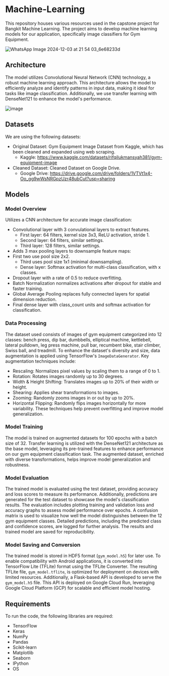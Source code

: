 # Machine-Learning
This repository houses various resources used in the capstone project for Bangkit Machine Learning. The project aims to develop machine learning models for our application, specifically image classifiers for Gym Equipment.

![WhatsApp Image 2024-12-03 at 21 54 03_6e68233d](https://github.com/user-attachments/assets/8bc52373-8bb6-4e50-b760-aefcfbd5e34d)

## Architecture
The model utilizes Convolutional Neural Network (CNN) technology, a robust machine learning approach. This architecture allows the model to efficiently analyze and identify patterns in input data, making it ideal for tasks like image classification. Additionally, we use transfer learning with DenseNet121 to enhance the model's performance.

![image](https://github.com/user-attachments/assets/5360a61b-eef9-4abb-95ad-7354033f0819)

## Datasets
We are using the following datasets:
* Original Dataset: Gym Equipment Image Dataset from Kaggle, which has been cleaned and expanded using web scraping.
  * Kaggle: https://www.kaggle.com/datasets/rifqilukmansyah381/gym-equipment-image
* Cleaned Dataset: Cleaned Dataset on Google Drive.
  * Google Drive: https://drive.google.com/drive/folders/1VTVt1x4-Oo_gg9wWsNRGpzUzr48ubCut?usp=sharing

## Models
### Model Overview
Utilizes a CNN architecture for accurate image classification:
- Convolutional layer with 3 convulational layers to extract features.
  - First layer: 64 filters, kernel size 3x3, ReLU activation, stride 1.
  - Second layer: 64 filters, similar settings.
  - Third layer: 128 filters, similar settings.
- Adds 3 max pooling layers to downsample feature maps:
- First two use pool size 2x2.
  - Third uses pool size 1x1 (minimal downsampling).
  - Dense layer: Softmax activation for multi-class classification, with x classes.
- Dropout layer with a rate of 0.5 to reduce overfitting.
- Batch Normalization normalizes activations after dropout for stable and faster training.
- Global Average Pooling replaces fully connected layers for spatial dimension reduction.
- Final dense layer with class_count units and softmax activation for classification.

### Data Processing
The dataset used consists of images of gym equipment categorized into 12 classes: bench press, dip bar, dumbbells, elliptical machine, kettlebell, lateral pulldown, leg press machine, pull bar, recumbent bike, stair climber, Swiss ball, and treadmill.
To enhance the dataset's diversity and size, data augmentation is applied using TensorFlow's `ImageDataGenerator`. Key augmentation techniques include:
- Rescaling: Normalizes pixel values by scaling them to a range of 0 to 1.
- Rotation: Rotates images randomly up to 30 degrees.
- Width & Height Shifting: Translates images up to 20% of their width or height.
- Shearing: Applies shear transformations to images.
- Zooming: Randomly zooms images in or out by up to 20%.
- Horizontal Flipping: Randomly flips images horizontally for more variability. 
These techniques help prevent overfitting and improve model generalization.

### Model Training
The model is trained on augmented datasets for 100 epochs with a batch size of 32. Transfer learning is utilized with the DenseNet121 architecture as the base model, leveraging its pre-trained features to enhance performance on our gym equipment classification task. The augmented dataset, enriched with diverse transformations, helps improve model generalization and robustness.

### Model Evaluation
The trained model is evaluated using the test dataset, providing accuracy and loss scores to measure its performance. Additionally, predictions are generated for the test dataset to showcase the model's classification results. The evaluation includes plotting training and validation loss and accuracy graphs to assess model performance over epochs. A confusion matrix is used to visualize how well the model distinguishes between the 12 gym equipment classes. Detailed predictions, including the predicted class and confidence scores, are logged for further analysis. The results and trained model are saved for reproducibility.

### Model Saving and Conversion
The trained model is stored in HDF5 format (`gym_model.h5`) for later use. To enable compatibility with Android applications, it is converted into TensorFlow Lite (TFLite) format using the TFLite Converter. The resulting TFLite file, `gym_model.tflite`, is optimized for deployment on devices with limited resources. Additionally, a Flask-based API is developed to serve the `gym_model.h5` file. This API is deployed on Google Cloud Run, leveraging Google Cloud Platform (GCP) for scalable and efficient model hosting.

## Requirements
To run the code, the following libraries are required:
- TensorFlow
- Keras
- NumPy
- Pandas
- Scikit-learn
- Matplotlib
- Seaborn
- IPython
- OS

